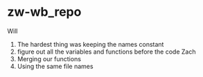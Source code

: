 # zw-wb_repo
Will
1. The hardest thing was keeping the names constant
2. figure out all the variables and functions before the code
Zach
1. Merging our functions
2. Using the same file names
